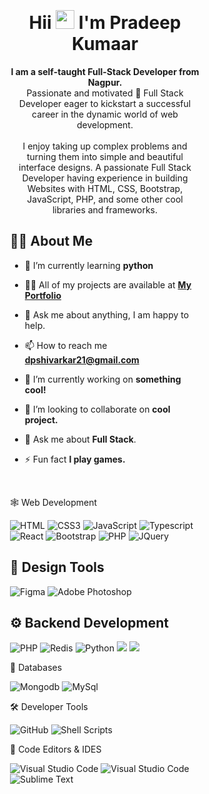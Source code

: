 <div style="margin:50px; padding:50px;">
<h1 align="center" >Hii <img src="https://raw.githubusercontent.com/MartinHeinz/MartinHeinz/master/wave.gif" width="30px"> I'm Pradeep Kumaar</h1>
<p align="center">
<b>I am a self-taught Full-Stack Developer from Nagpur.</b> <br>
Passionate and motivated 🚀 Full Stack Developer eager to kickstart a successful career in the dynamic world of web development.<br><br/>
I enjoy taking up complex problems and turning them into simple and beautiful interface designs. 
A passionate Full Stack Developer having experience in building Websites with HTML, CSS, Bootstrap, JavaScript, PHP, and some other cool libraries and frameworks.</p>

## 🙋‍♂️ About Me

- 🌱 I’m currently learning **python**

- 👨‍💻 All of my projects are available at **[My Portfolio](https://github.com/Dpkumaar)**

- 💬 Ask me about anything, I am happy to help.

- 📫 How to reach me **dpshivarkar21@gmail.com**

- 🔭 I’m currently working on <b>something cool!</b>
  
- 👯 I’m looking to collaborate on <b>cool project.</b>
  
- 💬 Ask me about <b>Full Stack</b>.<br/>

- ⚡ Fun fact **I play games.**
  
<br>

🕸️ Web Development

![HTML](https://img.shields.io/badge/HTML5-E34F26?style=for-the-badge&logo=html5&logoColor=white "HTML")
![CSS3](https://img.shields.io/badge/CSS3-1572B6?style=for-the-badge&logo=css3&logoColor=white "CSS")
![JavaScript](https://img.shields.io/badge/JavaScript-F7DF1E?style=for-the-badge&logo=javascript&logoColor=black "JavaScript")
![Typescript](https://img.shields.io/badge/TypeScript-007ACC?style=for-the-badge&logo=typescript&logoColor=white "Typescript")
![React](https://img.shields.io/badge/React-20232A?style=for-the-badge&logo=react&logoColor=61DAFB "React")
![Bootstrap](https://img.shields.io/badge/Bootstrap-563D7C?style=for-the-badge&logo=bootstrap&logoColor=white "Bootstrap")
![PHP](https://img.shields.io/badge/PHP-777BB4?style=for-the-badge&logo=php&logoColor=white "PHP")
![JQuery](https://img.shields.io/badge/jQuery-0769AD?style=for-the-badge&logo=jquery&logoColor=white "JQuery")

## 🍧 Design Tools

![Figma](https://img.shields.io/badge/figma-%23F24E1E.svg?style=for-the-badge&logo=figma&logoColor=white "Figma")
![Adobe Photoshop](https://img.shields.io/badge/adobe%20photoshop-%2331A8FF.svg?style=for-the-badge&logo=adobe%20photoshop&logoColor=white)

## ⚙️ Backend Development

![PHP](https://img.shields.io/badge/PHP-777BB4?style=for-the-badge&logo=php&logoColor=white "PHP")
![Redis](https://img.shields.io/badge/laravel-%23DD0031.svg?style=for-the-badge&logo=laravel&logoColor=white "Laravel")
![Python](https://img.shields.io/badge/python-3670A0?style=for-the-badge&logo=python&logoColor=ffdd54 "Python")
![](https://img.shields.io/badge/Flask-000000?style=for-the-badge&logo=flask&logoColor=white)
![](https://img.shields.io/badge/django-yellow?style=for-the-badge&logo=django&logoColor=white)


📅 Databases

![Mongodb](https://img.shields.io/badge/MongoDB-4EA94B?style=for-the-badge&logo=mongodb&logoColor=white "Mongodb")
![MySql](https://img.shields.io/badge/MySQL-00000F?style=for-the-badge&logo=mysql&logoColor=white "MySql")


🛠️ Developer Tools

![GitHub](https://img.shields.io/badge/github-%23121011.svg?style=for-the-badge&logo=github&logoColor=white "GitHub")
![Shell Scripts](https://img.shields.io/badge/Shell_Script-121011?style=for-the-badge&logo=gnu-bash&logoColor=white)


📄 Code Editors & IDES

![Visual Studio Code](https://img.shields.io/badge/VS%20Code-0078d7.svg?style=for-the-badge&logo=visual-studio-code&logoColor=white "Visual Studio Code")
![Visual Studio Code](https://img.shields.io/badge/VS%20Code%20Insider-24bfa5.svg?style=for-the-badge&logo=visual-studio-code&logoColor=white "Visual Studio Code")
![Sublime Text](https://img.shields.io/badge/sublime_text-%23575757.svg?style=for-the-badge&logo=sublime-text&logoColor=important "Sublime Text")




<!---
Pradeep Kumaar is a ✨ special ✨ repository because its `README.md` (this file) appears on your GitHub profile.
You can click the Preview link to take a look at your changes.
--->
